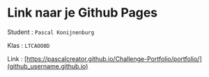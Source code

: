 # Link naar je Github Pages

Student : `Pascal Konijnenburg`

Klas    : `LTCAOO0D`

Link    : [https://pascalcreator.github.io/Challenge-Portfolio/portfolio/](github_username.github.io)